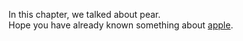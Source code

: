 In this chapter, we talked about pear.  
Hope you have already known something about [apple](apple.md).  
